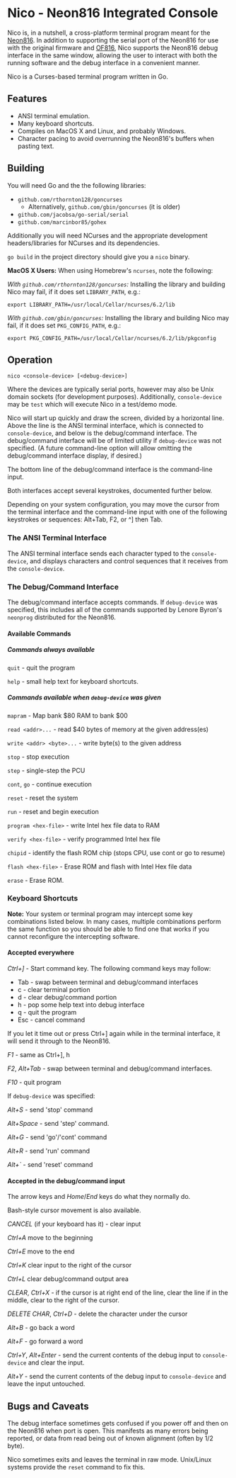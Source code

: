 # Nico - Neon816 Integrated Console

Nico is, in a nutshell, a cross-platform terminal program meant for the
[Neon816](https://hackaday.io/project/164325-neon816).  In addition to
supporting the serial port of the Neon816 for use with the original
firmware and [OF816](https://github.com/mgcaret/of816), Nico supports
the Neon816 debug interface in the same window, allowing the user to
interact with both the running software and the debug interface in a 
convenient manner.

Nico is a Curses-based terminal program written in Go.

## Features

* ANSI terminal emulation.
* Many keyboard shortcuts.
* Compiles on MacOS X and Linux, and probably Windows.
* Character pacing to avoid overrunning the Neon816's buffers when
  pasting text.

## Building

You will need Go and the the following libraries:

* ``github.com/rthornton128/goncurses``
  * Alternatively, ``github.com/gbin/goncurses`` (it is older)
* ``github.com/jacobsa/go-serial/serial``
* ``github.com/marcinbor85/gohex``

Additionally you will need NCurses and the appropriate development 
headers/libraries for NCurses and its dependencies.

``go build`` in the project directory should give you a ``nico``
binary.

**MacOS X Users:**  When using Homebrew's ``ncurses``, note the following:

*With ``github.com/rthornton128/goncurses``:*  Installing the library and
building Nico may fail, if it does set ``LIBRARY_PATH``, e.g.:

``export LIBRARY_PATH=/usr/local/Cellar/ncurses/6.2/lib``

*With ``github.com/gbin/goncurses``:*  Installing the library and building
Nico may fail, if it does set ``PKG_CONFIG_PATH``, e.g.:

``export PKG_CONFIG_PATH=/usr/local/Cellar/ncurses/6.2/lib/pkgconfig``

## Operation

``nico <console-device> [<debug-device>]``

Where the devices are typically serial ports, however may also be
Unix domain sockets (for development purposes).  Additionally,
``console-device`` may be ``test`` which will execute Nico in a
test/demo mode.

Nico will start up quickly and draw the screen, divided by a
horizontal line.  Above the line is the ANSI terminal interface, which
is connected to ``console-device``, and below is the debug/command
interface.  The debug/command interface will be of limited utility if
``debug-device`` was not specified.  (A future command-line option
will allow omitting the debug/command interface display, if desired.)

The bottom line of the debug/command interface is the command-line
input.

Both interfaces accept several keystrokes, documented further below.

Depending on your system configuration, you may move the cursor from
the terminal interface and the command-line input  with one of the
following keystrokes or sequences: Alt+Tab, F2, or ^] then Tab.

### The ANSI Terminal Interface

The ANSI terminal interface sends each character typed to the
``console-device``, and displays characters and control sequences
that it receives from the ``console-device``.

### The Debug/Command Interface

The debug/command interface accepts commands.  If ``debug-device``
was specified, this includes all of the commands supported by
Lenore Byron's ``neonprog`` distributed for the Neon816.

#### Available Commands

##### Commands always available

``quit`` - quit the program

``help`` - small help text for keyboard shortcuts.

##### Commands available when ``debug-device`` was given

``mapram`` - Map bank $80 RAM to bank $00

``read <addr>...`` - read $40 bytes of memory at the given address(es)

``write <addr> <byte>...`` - write byte(s) to the given address

``stop`` - stop execution

``step`` - single-step the PCU

``cont``, ``go`` - continue execution

``reset`` - reset the system

``run`` - reset and begin execution

``program <hex-file>`` - write Intel hex file data to RAM

``verify <hex-file>`` - verify programmed Intel hex file

``chipid`` - identify the flash ROM chip (stops CPU, use cont or go to
resume)

``flash <hex-file>`` - Erase ROM and flash with Intel Hex file data

``erase`` - Erase ROM.

### Keyboard Shortcuts

**Note:** Your system or terminal program may intercept some key combinations
listed below.  In many cases, multiple combinations perform the same function
so you should be able to find one that works if you cannot reconfigure the
intercepting software.

#### Accepted everywhere

*Ctrl+]* - Start command key.  The following command keys may follow:
  
  * Tab - swap between terminal and debug/command interfaces
  * c - clear terminal portion
  * d - clear debug/command portion
  * h - pop some help text into debug interface
  * q - quit the program
  * Esc - cancel command
 
If you let it time out or press Ctrl+] again while in the terminal
interface, it will send it through to the Neon816.

*F1* - same as Ctrl+], h

*F2*, *Alt+Tab* - swap between terminal and debug/command interfaces.

*F10* - quit program

If ``debug-device`` was specified:

*Alt+S* - send 'stop' command

*Alt+Space* - send 'step' command.

*Alt+G* - send 'go'/'cont' command

*Alt+R* - send 'run' command

*Alt+`* - send 'reset' command

#### Accepted in the debug/command input

The arrow keys and *Home*/*End* keys do what they normally do.

Bash-style cursor movement is also available.

*CANCEL* (if your keyboard has it) - clear input

*Ctrl+A* move to the beginning

*Ctrl+E* move to the end

*Ctrl+K* clear input to the right of the cursor

*Ctrl+L* clear debug/command output area

*CLEAR*, *Ctrl+X* - if the cursor is at right end of the line, clear the line
if in the middle, clear to the right of the cursor.

*DELETE CHAR*, *Ctrl+D* - delete the character under the cursor

*Alt+B* - go back a word

*Alt+F* - go forward a word

*Ctrl+Y*, *Alt+Enter* - send the current contents of the debug input
to ``console-device`` and clear the input.

*Alt+Y* - send the current contents of the debug input
to ``console-device`` and leave the input untouched.

## Bugs and Caveats

The debug interface sometimes gets confused if you power off and then
on the Neon816 when port is open.  This manifests as many errors being
reported, or data from read being out of known alignment (often by
1/2 byte).

Nico sometimes exits and leaves the terminal in raw mode.  Unix/Linux
systems provide the ``reset`` command to fix this.
